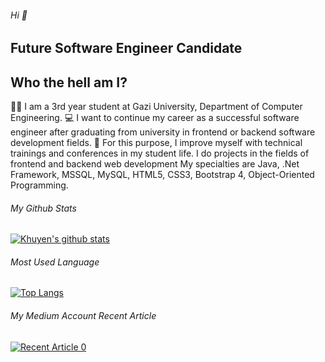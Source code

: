 ###### Hi  👋

## Future Software Engineer Candidate

## Who the hell am I?

:woman_student: I am a 3rd year student at Gazi University, Department of Computer Engineering.
:computer: I want to continue my career as a successful software engineer after graduating from university in frontend or backend software development fields.
:book: For this purpose, I improve myself with technical trainings and conferences in my student life.
I do projects in the fields of frontend and backend web development
My specialties are Java, .Net Framework, MSSQL, MySQL, HTML5, CSS3, Bootstrap 4, Object-Oriented Programming.


###### My Github Stats

[![Khuyen's github stats](https://github-readme-stats.vercel.app/api?username=iremsamur&count_private=true&show_icons=true&theme=radical&hide_rank=false)](https://github.com/iremsamur/github-readme-stats)

###### Most Used Language

[![Top Langs](https://github-readme-stats.vercel.app/api/top-langs/?username=iremsamur)](https://github.com/iremsamur/github-readme-stats)

###### My Medium Account Recent Article

<a target="_blank" href="https://github-readme-medium-recent-article.vercel.app/medium/@iremsamur129/0"><img src="https://github-readme-medium-recent-article.vercel.app/medium/@iremsamur129/0" alt="Recent Article 0">

